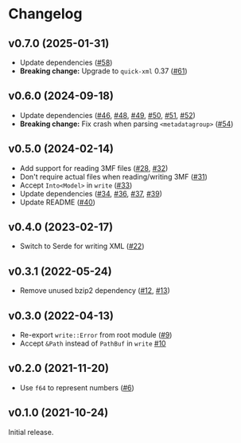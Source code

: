 # Changelog

## v0.7.0 (2025-01-31)

- Update dependencies ([#58])
- **Breaking change:** Upgrade to `quick-xml` 0.37 ([#61])

[#58]: https://github.com/hannobraun/3mf-rs/pull/58
[#61]: https://github.com/hannobraun/3mf-rs/pull/61

## v0.6.0 (2024-09-18)

- Update dependencies ([#46], [#48], [#49], [#50], [#51], [#52])
- **Breaking change:** Fix crash when parsing `<metadatagroup>` ([#54])

[#46]: https://github.com/hannobraun/3mf-rs/pull/46
[#48]: https://github.com/hannobraun/3mf-rs/pull/48
[#49]: https://github.com/hannobraun/3mf-rs/pull/49
[#50]: https://github.com/hannobraun/3mf-rs/pull/50
[#51]: https://github.com/hannobraun/3mf-rs/pull/51
[#52]: https://github.com/hannobraun/3mf-rs/pull/52
[#54]: https://github.com/hannobraun/3mf-rs/pull/54

## v0.5.0 (2024-02-14)

- Add support for reading 3MF files ([#28], [#32])
- Don't require actual files when reading/writing 3MF ([#31])
- Accept `Into<Model>` in `write` ([#33])
- Update dependencies ([#34], [#36], [#37], [#39])
- Update README ([#40])

[#28]: https://github.com/hannobraun/3mf-rs/pull/28
[#31]: https://github.com/hannobraun/3mf-rs/pull/31
[#32]: https://github.com/hannobraun/3mf-rs/pull/32
[#33]: https://github.com/hannobraun/3mf-rs/pull/33
[#34]: https://github.com/hannobraun/3mf-rs/pull/34
[#36]: https://github.com/hannobraun/3mf-rs/pull/36
[#37]: https://github.com/hannobraun/3mf-rs/pull/37
[#39]: https://github.com/hannobraun/3mf-rs/pull/39
[#40]: https://github.com/hannobraun/3mf-rs/pull/40

## v0.4.0 (2023-02-17)

- Switch to Serde for writing XML ([#22])

[#22]: https://github.com/hannobraun/3mf-rs/pull/22

## v0.3.1 (2022-05-24)

- Remove unused bzip2 dependency ([#12], [#13])

[#12]: https://github.com/hannobraun/3mf-rs/pull/12
[#13]: https://github.com/hannobraun/3mf-rs/pull/13

## v0.3.0 (2022-04-13)

- Re-export `write::Error` from root module ([#9])
- Accept `&Path` instead of `PathBuf` in `write` [#10]

[#9]: https://github.com/hannobraun/3mf-rs/pull/9
[#10]: https://github.com/hannobraun/3mf-rs/pull/10

## v0.2.0 (2021-11-20)

- Use `f64` to represent numbers ([#6])

[#6]: https://github.com/hannobraun/3mf-rs/pull/6

## v0.1.0 (2021-10-24)

Initial release.
